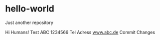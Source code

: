 # hello-world
Just another repository

Hi Humans! Test ABC
1234566
Tel
Adress
www.abc.de
Commit Changes
